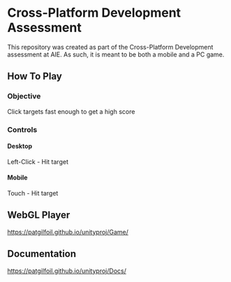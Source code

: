 # Cross-Platform Development Assessment

This repository was created as part of the Cross-Platform Development assessment at AIE. As such, it is meant to be both a mobile and a PC game.

## How To Play

### Objective

Click targets fast enough to get a high score

### Controls

#### Desktop

Left-Click  - Hit target

#### Mobile

Touch       - Hit target

## WebGL Player

https://patgilfoil.github.io/unityproj/Game/

## Documentation

https://patgilfoil.github.io/unityproj/Docs/
